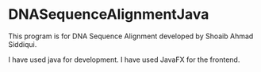 # DNASequenceAlignmentJava
This program is for DNA Sequence Alignment developed by Shoaib Ahmad Siddiqui.

I have used java for development. I have used JavaFX for the frontend.
